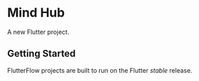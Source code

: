 # Mind Hub

A new Flutter project.

## Getting Started

FlutterFlow projects are built to run on the Flutter _stable_ release.
